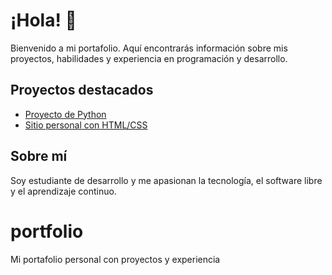 # ¡Hola! 👋

Bienvenido a mi portafolio. Aquí encontrarás información sobre mis proyectos, habilidades y experiencia en programación y desarrollo.

## Proyectos destacados

- [Proyecto de Python](https://github.com/usuario/proyecto-python)
- [Sitio personal con HTML/CSS](https://usuario.github.io/portfolio)

## Sobre mí

Soy estudiante de desarrollo y me apasionan la tecnología, el software libre y el aprendizaje continuo.
# portfolio
Mi portafolio personal con proyectos y experiencia
